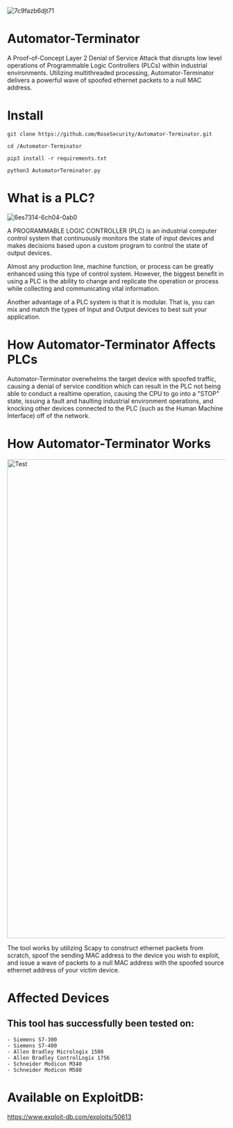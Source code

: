 ![7c9fazb6djt71](https://user-images.githubusercontent.com/72598486/138572522-bf86f8ed-f867-4454-b0cb-63131ff15e4a.png)


# Automator-Terminator

A Proof-of-Concept Layer 2 Denial of Service Attack that disrupts low level operations of Programmable Logic Controllers (PLCs) within industrial environments. Utilizing multithreaded processing, Automator-Terminator delivers a powerful wave of spoofed ethernet packets to a null MAC address. 

# Install

```
git clone https://github.com/RoseSecurity/Automator-Terminator.git

cd /Automator-Terminator

pip3 install -r requirements.txt

python3 AutomatorTerminator.py
```
# What is a PLC?

![6es7314-6ch04-0ab0](https://user-images.githubusercontent.com/72598486/138573508-7e5b4717-c725-4866-9b74-2291b485c9e7.jpg)

A PROGRAMMABLE LOGIC CONTROLLER (PLC) is an industrial computer control system that continuously monitors the state of input devices and makes decisions based upon a custom program to control the state of output devices.

Almost any production line, machine function, or process can be greatly enhanced using this type of control system. However, the biggest benefit in using a PLC is the ability to change and replicate the operation or process while collecting and communicating vital information.

Another advantage of a PLC system is that it is modular. That is, you can mix and match the types of Input and Output devices to best suit your application.

# How Automator-Terminator Affects PLCs

Automator-Terminator overwhelms the target device with spoofed traffic, causing a denial of service condition which can result in the PLC not being able to conduct a realtime operation, causing the CPU to go into a "STOP" state, issuing a fault and haulting industrial environment operations, and knocking other devices connected to the PLC (such as the Human Machine Interface) off of the network.

# How Automator-Terminator Works

<img width="1103" alt="Test" src="https://user-images.githubusercontent.com/72598486/138573022-25c2976f-e462-4dd9-ba6c-d0914117783b.png">

The tool works by utilizing Scapy to construct ethernet packets from scratch, spoof the sending MAC address to the device you wish to exploit, and issue a wave of packets to a null MAC address with the spoofed source ethernet address of your victim device.

# Affected Devices

## This tool has successfully been tested on:

```
- Siemens S7-300
- Siemens S7-400
- Allen Bradley Micrologix 1500
- Allen Bradley ControlLogix 1756 
- Schneider Modicon M340
- Schneider Modicon M580
```

# Available on ExploitDB:

https://www.exploit-db.com/exploits/50613

